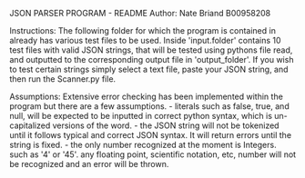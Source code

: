 JSON PARSER PROGRAM - README
Author: Nate Briand  B00958208

Instructions:
The following folder for which the program is contained in already has
various test files to be used. Inside 'input.folder' contains 10 test files
with valid JSON strings, that will be tested using pythons file read, and
outputted to the corresponding output file in 'output_folder'. If you wish to
test certain strings simply select a text file, paste your JSON string, and
then run the Scanner.py file.

Assumptions:
Extensive error checking has been implemented within the program but there are
a few assumptions.
    - literals such as false, true, and null, will be expected to be inputted
      in correct python syntax, which is un-capitalized versions of the word.
    - the JSON string will not be tokenized until it follows typical and correct
      JSON syntax. It will return errors until the string is fixed.
    - the only number recognized at the moment is Integers. such as '4' or '45'.
      any floating point, scientific notation, etc, number will not be recognized
      and an error will be thrown.